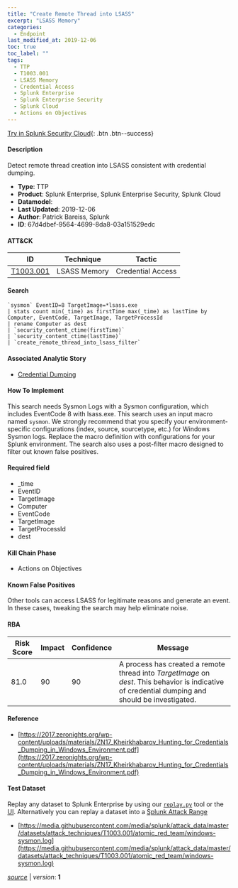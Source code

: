 ```yaml
---
title: "Create Remote Thread into LSASS"
excerpt: "LSASS Memory"
categories:
  - Endpoint
last_modified_at: 2019-12-06
toc: true
toc_label: ""
tags:
  - TTP
  - T1003.001
  - LSASS Memory
  - Credential Access
  - Splunk Enterprise
  - Splunk Enterprise Security
  - Splunk Cloud
  - Actions on Objectives
---
```




[Try in Splunk Security Cloud](https://www.splunk.com/en_us/cyber-security.html){: .btn .btn--success}

#### Description

Detect remote thread creation into LSASS consistent with credential dumping.

- **Type**: TTP
- **Product**: Splunk Enterprise, Splunk Enterprise Security, Splunk Cloud
- **Datamodel**: 
- **Last Updated**: 2019-12-06
- **Author**: Patrick Bareiss, Splunk
- **ID**: 67d4dbef-9564-4699-8da8-03a151529edc


#### ATT&CK

| ID          | Technique   | Tactic         |
| ----------- | ----------- | -------------- |
| [T1003.001](https://attack.mitre.org/techniques/T1003/001/) | LSASS Memory | Credential Access |


#### Search

```
`sysmon` EventID=8 TargetImage=*lsass.exe 
| stats count min(_time) as firstTime max(_time) as lastTime by Computer, EventCode, TargetImage, TargetProcessId 
| rename Computer as dest 
| `security_content_ctime(firstTime)`
| `security_content_ctime(lastTime)` 
| `create_remote_thread_into_lsass_filter`
```

#### Associated Analytic Story
* [Credential Dumping](/stories/credential_dumping)


#### How To Implement
This search needs Sysmon Logs with a Sysmon configuration, which includes EventCode 8 with lsass.exe. This search uses an input macro named `sysmon`. We strongly recommend that you specify your environment-specific configurations (index, source, sourcetype, etc.) for Windows Sysmon logs. Replace the macro definition with configurations for your Splunk environment. The search also uses a post-filter macro designed to filter out known false positives.

#### Required field
* _time
* EventID
* TargetImage
* Computer
* EventCode
* TargetImage
* TargetProcessId
* dest


#### Kill Chain Phase
* Actions on Objectives


#### Known False Positives
Other tools can access LSASS for legitimate reasons and generate an event. In these cases, tweaking the search may help eliminate noise.



#### RBA

| Risk Score  | Impact      | Confidence   | Message      |
| ----------- | ----------- |--------------|--------------|
| 81.0 | 90 | 90 | A process has created a remote thread into $TargetImage$ on $dest$. This behavior is indicative of credential dumping and should be investigated. |



#### Reference

* [https://2017.zeronights.org/wp-content/uploads/materials/ZN17_Kheirkhabarov_Hunting_for_Credentials_Dumping_in_Windows_Environment.pdf](https://2017.zeronights.org/wp-content/uploads/materials/ZN17_Kheirkhabarov_Hunting_for_Credentials_Dumping_in_Windows_Environment.pdf)



#### Test Dataset
Replay any dataset to Splunk Enterprise by using our [`replay.py`](https://github.com/splunk/attack_data#using-replaypy) tool or the [UI](https://github.com/splunk/attack_data#using-ui).
Alternatively you can replay a dataset into a [Splunk Attack Range](https://github.com/splunk/attack_range#replay-dumps-into-attack-range-splunk-server)

* [https://media.githubusercontent.com/media/splunk/attack_data/master/datasets/attack_techniques/T1003.001/atomic_red_team/windows-sysmon.log](https://media.githubusercontent.com/media/splunk/attack_data/master/datasets/attack_techniques/T1003.001/atomic_red_team/windows-sysmon.log)



[*source*](https://github.com/splunk/security_content/tree/develop/detections/endpoint/create_remote_thread_into_lsass.yml) \| *version*: **1**